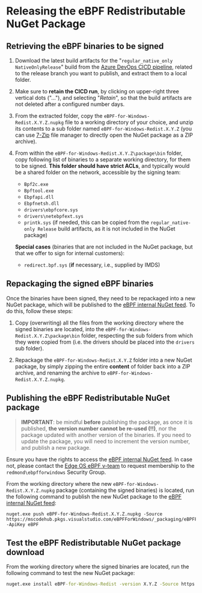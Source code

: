 # Releasing the eBPF Redistributable NuGet Package

## Retrieving the eBPF binaries to be signed

1. Download the latest build artifacts for the "`regular_native_only NativeOnlyRelease`" build from the [Azure DevOps CICD pipeline](https://mscodehub.visualstudio.com/eBPFForWindows/_build?definitionId=2094&_a=summary), related to the release branch you want to publish, and extract them to a local folder.

1. Make sure to **retain the CICD run**, by clicking on upper-right three vertical dots ("..."), and selecting "*Retain*", so that the build artifacts are not deleted after a configured number days.

1. From the extracted folder, copy the `eBPF-for-Windows-Redist.X.Y.Z.nupkg` file to a working directory of your choice, and unzip its contents to a sub folder named `eBPF-for-Windows-Redist.X.Y.Z` (you can use [7-Zip](https://www.7-zip.org/) file manager to directly open the NuGet package as a ZIP archive).

1. From within the `eBPF-for-Windows-Redist.X.Y.Z\package\bin` folder, copy following list of binaries to a separate working directory, for them to be signed. **This folder should have strict ACLs**, and typically would be a shared folder on the network, accessible by the signing team:

    - `Bpf2c.exe`
    - `Bpftool.exe`
    - `Ebpfapi.dll`
    - `Ebpfnetsh.dll`
    - `drivers\ebpfcore.sys`
    - `drivers\netebpfext.sys`
    - `printk.sys` (if needed, this can be copied from the `regular_native-only Release` build artifacts, as it is not included in the NuGet package)
    
    **Special cases** (binaries that are not included in the NuGet package, but that we offer to sign for internal customers):

    - `redirect.bpf.sys` (**if** necessary, i.e., supplied by IMDS)

## Repackaging the signed eBPF binaries

Once the binaries have been signed, they need to be repackaged into a new NuGet package, which will be published to the [eBPF internal NuGet feed](https://mscodehub.visualstudio.com/eBPFForWindows/_artifacts/feed/eBPFForWindows).
To do this, follow these steps:

1. Copy (overwriting) all the files from the working directory where the signed binaries are located, into the `eBPF-for-Windows-Redist.X.Y.Z\package\bin` folder, respecting the sub folders from which they were copied from (i.e. the drivers should be placed into the `drivers` sub folder).

1. Repackage the `eBPF-for-Windows-Redist.X.Y.Z` folder into a new NuGet package, by simply zipping the entire **content** of folder back into a ZIP archive, and renaming the archive to `eBPF-for-Windows-Redist.X.Y.Z.nupkg`.


## Publishing the eBPF Redistributable NuGet package

>**IMPORTANT**: be mindful **before** publishing the package, as once it is published, **the version number cannot be re-used (!!)**, nor the package updated with another version of the binaries. If you need to update the package, you will need to increment the version number, and publish a new package.

Ensure you have the rights to access the [eBPF internal NuGet feed](https://mscodehub.visualstudio.com/eBPFForWindows/_artifacts/feed/eBPFForWindows). In case not, please contact the [Edge OS eBPF v-team](edgeosebpf@microsoft.com) to request membership to the `redmond\ebpfforwindows` Security Group.

From the working directory where the new `eBPF-for-Windows-Redist.X.Y.Z.nupkg` package (containing the signed binaries) is located, run the following command to publish the new NuGet package to the [eBPF internal NuGet feed](https://mscodehub.visualstudio.com/eBPFForWindows/_artifacts/feed/eBPFForWindows):

```
nuget.exe push eBPF-for-Windows-Redist.X.Y.Z.nupkg -Source https://mscodehub.pkgs.visualstudio.com/eBPFForWindows/_packaging/eBPFForWindows/nuget/v3/index.json -ApiKey eBPF
```

## Test the eBPF Redistributable NuGet package download

From the working directory where the signed binaries are located, run the following command to test the new NuGet package:

```cmd
nuget.exe install eBPF-for-Windows-Redist -version X.Y.Z -Source https://mscodehub.pkgs.visualstudio.com/eBPFForWindows/_packaging/eBPFForWindows/nuget/v3/index.json
```